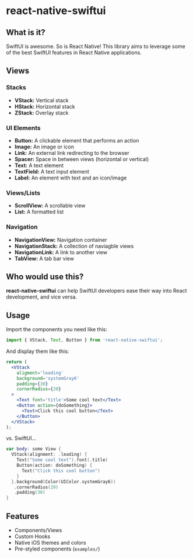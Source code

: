 # react-native-swiftui

## What is it?

SwiftUI is awesome. So is React Native! This library aims to leverage some of the best SwiftUI features in React Native applications.

## Views

### Stacks

- **VStack:** Vertical stack
- **HStack:** Horizontal stack
- **ZStack:** Overlay stack

### UI Elements

- **Button:** A clickable element that performs an action
- **Image:** An image or icon
- **Link:** An external link redirecting to the browser
- **Spacer:** Space in between views (horizontal or vertical)
- **Text:** A text element
- **TextField:** A text input element
- **Label:** An element with text and an icon/image

### Views/Lists

- **ScrollView:** A scrollable view
- **List:** A formatted list

### Navigation

- **NavigationView:** Navigation container
- **NavigationStack:** A collection of naviagble views
- **NavigationLink:** A link to another view
- **TabView:** A tab bar view

## Who would use this?

**react-native-swiftui** can help SwiftUI developers ease their way into React development, and vice versa.

## Usage

Import the components you need like this:

```javascript
import { VStack, Text, Button } from 'react-native-swiftui';
```

And display them like this:

```jsx
return (
  <VStack
    aligment='leading'
    background='systemGray6'
    padding={30}
    cornerRadius={20}
  >
    <Text font='title'>Some cool text</Text>
    <Button action={doSomething}>
      <Text>Click this cool button</Text>
    </Button>
  </VStack>
);
```

vs. SwiftUI...

```swift
var body: some View {
  VStack(alignment: .leading) {
    Text("Some cool text").font(.title)
    Button(action: doSomething) {
      Text("Click this cool button")
    }
  }.background(Color(UIColor.systemGray6))
   .cornerRadius(20)
   .padding(30)
}
```

## Features

- Components/Views
- Custom Hooks
- Native iOS themes and colors
- Pre-styled components (`examples/`)
